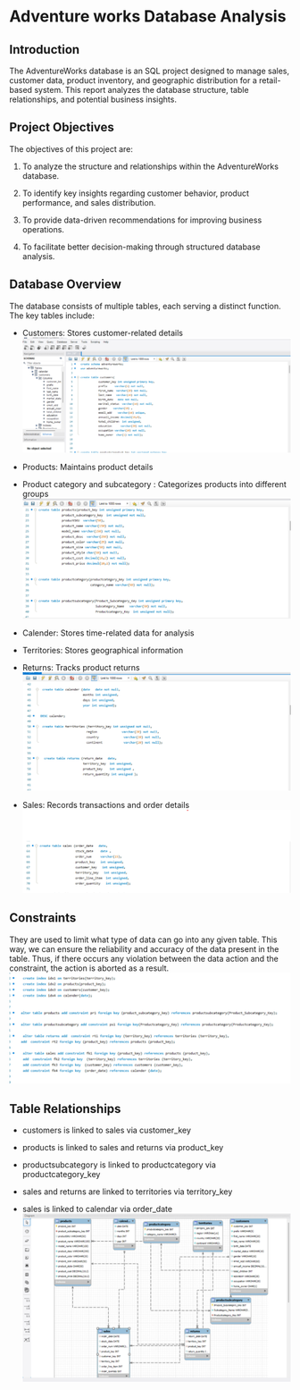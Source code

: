 # Adventure works Database Analysis

## Introduction

The AdventureWorks database is an SQL project designed to manage sales, customer data, product inventory, and geographic distribution for a retail-based system. 
This report analyzes the database structure, table relationships, and potential business insights.

## Project Objectives

The objectives of this project are:

1. To analyze the structure and relationships within the AdventureWorks database.

2. To identify key insights regarding customer behavior, product performance, and sales distribution.

3. To provide data-driven recommendations for improving business operations.

4. To facilitate better decision-making through structured database analysis.

## Database Overview

The database consists of multiple tables, each serving a distinct function. 
The key tables include:
- Customers: Stores customer-related details
  ![](aw_d1.png)

- Products: Maintains product details
- Product category and subcategory : Categorizes products into different groups
   ![](aw_d2.png)

- Calender: Stores time-related data for analysis
- Territories: Stores geographical information
- Returns: Tracks product returns
   ![](aw_d3.png)

- Sales: Records transactions and order details
  ![](aw_d4.png)

## Constraints
They are used to limit what type of data can go into any given table. This way, we can ensure the reliability and accuracy of the data present in the table. 
Thus, if there occurs any violation between the data action and the constraint, the action is aborted as a result.
![](aw_d5.png)

##  Table Relationships

- customers is linked to sales via customer_key

- products is linked to sales and returns via product_key

- productsubcategory is linked to productcategory via productcategory_key

- sales and returns are linked to territories via territory_key

- sales is linked to calendar via order_date
  ![](aw_tr.png)
  
